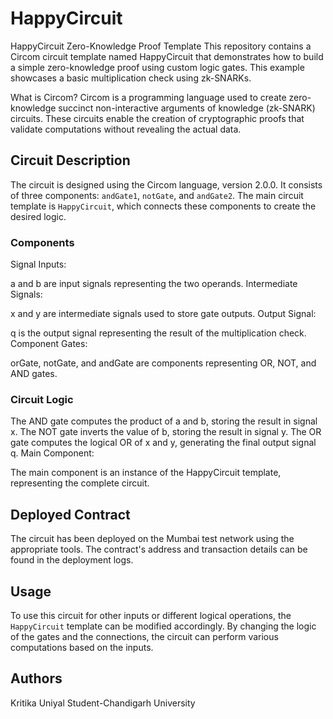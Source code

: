 # HappyCircuit

HappyCircuit Zero-Knowledge Proof Template
This repository contains a Circom circuit template named HappyCircuit that demonstrates how to build a simple zero-knowledge proof using custom logic gates. This example showcases a basic multiplication check using zk-SNARKs.

What is Circom?
Circom is a programming language used to create zero-knowledge succinct non-interactive arguments of knowledge (zk-SNARK) circuits. These circuits enable the creation of cryptographic proofs that validate computations without revealing the actual data.


## Circuit Description

The circuit is designed using the Circom language, version 2.0.0. It consists of three components: `andGate1`, `notGate`, and `andGate2`. The main circuit template is `HappyCircuit`, which connects these components to create the desired logic.

### Components
Signal Inputs:

a and b are input signals representing the two operands.
Intermediate Signals:

x and y are intermediate signals used to store gate outputs.
Output Signal:

q is the output signal representing the result of the multiplication check.
Component Gates:

orGate, notGate, and andGate are components representing OR, NOT, and AND gates.

### Circuit Logic

The AND gate computes the product of a and b, storing the result in signal x.
The NOT gate inverts the value of b, storing the result in signal y.
The OR gate computes the logical OR of x and y, generating the final output signal q.
Main Component:

The main component is an instance of the HappyCircuit template, representing the complete circuit.

## Deployed Contract

The circuit has been deployed on the Mumbai test network using the appropriate tools. The contract's address and transaction details can be found in the deployment logs.

## Usage

To use this circuit for other inputs or different logical operations, the `HappyCircuit` template can be modified accordingly. By changing the logic of the gates and the connections, the circuit can perform various computations based on the inputs.

## Authors

Kritika Uniyal
Student-Chandigarh University
